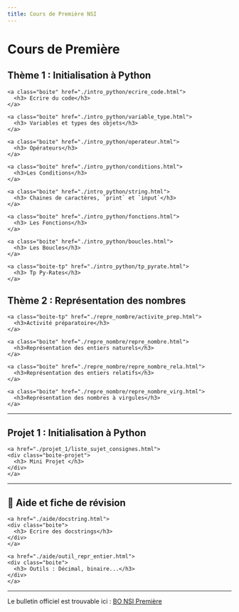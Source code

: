 ```yaml
---
title: Cours de Première NSI
---
```


# Cours de Première


<link rel="stylesheet" href="../assets/style.css" />


## Thème 1 : Initialisation à Python

<div class="cours-section">
  <div class="boites-lecons">

    <a class="boite" href="./intro_python/ecrire_code.html">
      <h3> Ecrire du code</h3>
    </a>

    <a class="boite" href="./intro_python/variable_type.html">
      <h3> Variables et types des objets</h3>
    </a>

    <a class="boite" href="./intro_python/operateur.html">
      <h3> Opérateurs</h3>
    </a>

    <a class="boite" href="./intro_python/conditions.html">
      <h3>Les Conditions</h3>
    </a>

    <a class="boite" href="./intro_python/string.html">
      <h3> Chaines de caractères, `print` et `input`</h3>
    </a>
    
    <a class="boite" href="./intro_python/fonctions.html">
      <h3> Les Fonctions</h3>
    </a>

    <a class="boite" href="./intro_python/boucles.html">
      <h3> Les Boucles</h3>
    </a>

    <a class="boite-tp" href="./intro_python/tp_pyrate.html">
      <h3> Tp Py-Rates</h3>
    </a>

  </div>
</div>


## Thème 2 : Représentation des nombres

<div class="cours-section">
  <div class="boites-lecons">

    <a class="boite-tp" href="./repre_nombre/activite_prep.html">
      <h3>Activité préparatoire</h3>
    </a>

    <a class="boite" href="./repre_nombre/repre_nombre.html">
      <h3>Représentation des entiers naturels</h3>
    </a>

    <a class="boite" href="./repre_nombre/repre_nombre_rela.html">
      <h3>Représentation des entiers relatifs</h3>
    </a>

    <a class="boite" href="./repre_nombre/repre_nombre_virg.html">
      <h3>Représentation des nombres à virgules</h3>
    </a>


  </div>
</div>


<!-- 




## Thème 7 : Encodage des caractères

<div class="cours-section">
  <div class="boites-lecons">

    <div class="boite">
      <h3>🚧 <a href="../travaux_exemples/en_travaux.html">Test</a></h3>
      <p>...</p>
    </div>

    <div class="boite">
      <h3>🚧 <a href="../travaux_exemples/en_travaux.html">Test</a></h3>
      <p>...</p>
    </div>

  </div>
</div>

## Thème 8 : Les listes

<div class="cours-section">
  <div class="boites-lecons">

    <div class="boite">
      <h3>🚧 <a href="../travaux_exemples/en_travaux.html">Test</a></h3>
      <p>...</p>
    </div>

    <div class="boite">
      <h3>🚧 <a href="../travaux_exemples/en_travaux.html">Test</a></h3>
      <p>...</p>
    </div>

  </div>
</div>

## Thème 9 : Les tuples

<div class="cours-section">
  <div class="boites-lecons">

    <div class="boite">
      <h3>🚧 <a href="../travaux_exemples/en_travaux.html">Test</a></h3>
      <p>...</p>
    </div>

    <div class="boite">
      <h3>🚧 <a href="../travaux_exemples/en_travaux.html">Test</a></h3>
      <p>...</p>
    </div>

  </div>
</div>

## Thème 10 : Les dictionnaires

<div class="cours-section">
  <div class="boites-lecons">

    <div class="boite">
      <h3>🚧 <a href="../travaux_exemples/en_travaux.html">Test</a></h3>
      <p>...</p>
    </div>

    <div class="boite">
      <h3>🚧 <a href="../travaux_exemples/en_travaux.html">Test</a></h3>
      <p>...</p>
    </div>

  </div>
</div>

## Thème 11 : Architecture d'un ordinateur

<div class="cours-section">
  <div class="boites-lecons">

    <div class="boite">
      <h3>🚧 <a href="../travaux_exemples/en_travaux.html">Test</a></h3>
      <p>...</p>
    </div>

    <div class="boite">
      <h3>🚧 <a href="../travaux_exemples/en_travaux.html">Test</a></h3>
      <p>...</p>
    </div>

  </div>
</div>

## Thème 12 : Données en table

<div class="cours-section">
  <div class="boites-lecons">

    <div class="boite">
      <h3>🚧 <a href="../travaux_exemples/en_travaux.html">Test</a></h3>
      <p>...</p>
    </div>

    <div class="boite">
      <h3>🚧 <a href="../travaux_exemples/en_travaux.html">Test</a></h3>
      <p>...</p>
    </div>

  </div>
</div>

## Thème 13 : Compléxité et correction d'un algorithme

<div class="cours-section">
  <div class="boites-lecons">

    <div class="boite">
      <h3>🚧 <a href="../travaux_exemples/en_travaux.html">Test</a></h3>
      <p>...</p>
    </div>

    <div class="boite">
      <h3>🚧 <a href="../travaux_exemples/en_travaux.html">Test</a></h3>
      <p>...</p>
    </div>

  </div>
</div>

## Thème 14 : Les réseaux

<div class="cours-section">
  <div class="boites-lecons">

    <div class="boite">
      <h3>🚧 <a href="../travaux_exemples/en_travaux.html">Test</a></h3>
      <p>...</p>
    </div>

    <div class="boite">
      <h3>🚧 <a href="../travaux_exemples/en_travaux.html">Test</a></h3>
      <p>...</p>
    </div>

  </div>
</div>

## Thème 15 : Le Web
<div class="cours-section">
  <div class="boites-lecons">

    <div class="boite">
      <h3>🚧 <a href="../travaux_exemples/en_travaux.html">Test</a></h3>
      <p>...</p>
    </div>

    <div class="boite">
      <h3>🚧 <a href="../travaux_exemples/en_travaux.html">Test</a></h3>
      <p>...</p>
    </div>

  </div>
</div>

## Thème 16 : Algorithmes gloutons

<div class="cours-section">
  <div class="boites-lecons">

    <div class="boite">
      <h3>🚧 <a href="../travaux_exemples/en_travaux.html">Test</a></h3>
      <p>...</p>
    </div>

    <div class="boite">
      <h3>🚧 <a href="../travaux_exemples/en_travaux.html">Test</a></h3>
      <p>...</p>
    </div>

  </div>
</div>
-->

---

## Projet 1 : Initialisation à Python

<div class="cours-section">
  <div class="boites-lecons">

    <a href="./projet_1/liste_sujet_consignes.html">
    <div class="boite-projet">
      <h3> Mini Projet </h3>
    </div>
    </a>

  </div>
</div>

---

## 📖 Aide et fiche de révision

<div class="cours-section">
  <div class="boites-lecons">

    <a href="./aide/docstring.html">
    <div class="boite">
      <h3> Ecrire des docstrings</h3>
    </div>
    </a>

    <a href="./aide/outil_repr_entier.html">
    <div class="boite">
      <h3> Outils : Décimal, binaire...</h3>
    </div>
    </a>

  </div>
</div>


---

Le bulletin officiel est trouvable ici : [BO NSI Première](BO_PREM.pdf)

